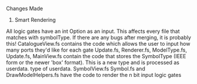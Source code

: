 Changes Made 

1. Smart Rendering

All logic gates have an int Option as an input. This affects every file that matches with symbolType. If there are any bugs after merging, it is probably this!
CatalogueView.fs contains the code which allows the user to input how many ports they'd like for each gate
Update.fs, Renderer.fs, ModelType.fs, Update.fs, MainView.fs contain the code that stores the SymbolType (IEEE form or the newer 'box' format). This is a new type
and is processed as userdata. type of userdata.
SymbolView.fs Symbol.fs and DrawModelHelpers.fs have the code to render the n bit input logic gates

